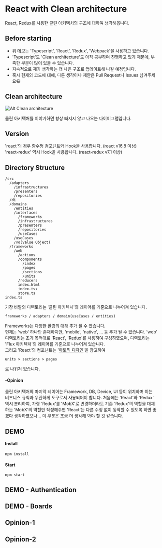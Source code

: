 # React with Clean architecture

React, Redux를 사용한 클린 아키텍처의 구조에 대하여 생각해봅니다.

## Before starting

* 위 데모는 'Typescript', 'React', 'Redux', 'Webpack'을 사용하고 있습니다.  
* 'Typescript'도 'Clean architecture'도 아직 공부하며 진행하고 있기 때문에, 부족한 부분이 많이 있을 수 있습니다.  
* 지속적으로 제가 생각하는 더 나은 구조로 업데이트해 나갈 예정입니다.  
* 혹시 현재의 코드에 대해, 다른 생각이나 제안은 Pull Request나 Issues 남겨주세요😀

## Clean architecture

![Alt Clean architecture](https://falsy.me/wp-content/uploads/2020/01/the-clean-architecture.jpg)

클린 아키텍처를 이야기하면 항상 빠지지 않고 나오는 다이어그램입니다.

## Version
'react'의 경우 함수형 컴포넌트와 Hook을 사용합니다. (react v16.8 이상)  
'react-redux' 역시 Hook을 사용합니다. (react-redux v7.1 이상)

## Directory Structure
```
/src
  /adapters
    /infrastructures
    /presenters
    /repositories
  /di
  /domains
    /entities
    /interfaces
      /frameworks
      /infrastructures
      /presenters
      /repositories
      /useCases
    /useCases
    /vo(Value Object)
  /frameworks
    /web
      /actions
      /components
        /index
        /pages
        /sections
        /units
      /reducers
      index.html
      index.tsx
      store.ts
index.ts
```

가장 바깥의 디렉토리는 '클린 아키텍처'의 레이어를 기준으로 나누어져 있습니다.  
```
frameworks / adapters / domain(useCases / entities)  
```
Frameworks는 다양한 환경의 대해 추가 될 수 있습니다.  
현재는 'web' 하나만 존재하지만, 'mobile', 'native', ... 등 추가 될 수 있습니다. 
'web' 디렉토리는 초기 목적대로 'React', 'Redux'를 사용하여 구성하였으며, 디렉토리는 'Flux 아키텍처'의 레이어를 기준으로 나누어져 있습니다.  
그리고 'React'의 컴포넌트는 '[아토믹 디자인](https://bradfrost.com/blog/post/atomic-web-design/#atoms)'을 참고하여 
```
units > sections > pages
```
로 나워져 있습니다. 

#### -Opinion
클린 아키텍처의 마지막 레이어는 Framework, DB, Device, UI 등이 위치하며 이는 비즈니스 규칙과 무관하게 도구로서 사용되어야 합니다. 
처음에는 'React'와 'Redux' 역시 분리하여, 가령 'Redux'를 'MobX'로 변경하더라도 기존 'Redux'의 역할을 대체하는 'MobX'의 역할만 작성해주면 
'React'는 다른 수정 없이 동작할 수 있도록 하면 좋겠다 생각하였으나... 이 부분은 조금 더 생각해 봐야 할 것 같습니다.

## DEMO
#### Install
```
npm install
```
#### Start
```
npm start
```

## DEMO - Authentication

## DEMO - Boards

## Opinion-1

## Opinion-2

